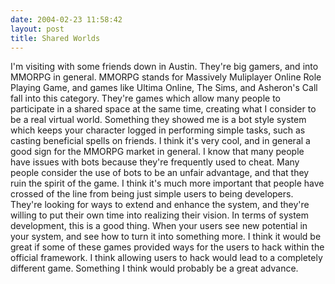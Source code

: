 ```yaml
---
date: 2004-02-23 11:58:42
layout: post
title: Shared Worlds
---
```


I'm visiting with some friends down in Austin. They're big gamers, and into MMORPG in general. MMORPG stands for Massively Muliplayer Online Role Playing Game, and games like Ultima Online, The Sims, and Asheron's Call fall into this category. They're games which allow many people to participate in a shared space at the same time, creating what I consider to be a real virtual world. Something they showed me is a bot style system which keeps your character logged in performing simple tasks, such as casting beneficial spells on friends. I think it's very cool, and in general a good sign for the MMORPG market in general. I know that many people have issues with bots because they're frequently used to cheat. Many people consider the use of bots to be an unfair advantage, and that they ruin the spirit of the game. I think it's much more important that people have crossed of the line from being just simple users to being developers. They're looking for ways to extend and enhance the system, and they're willing to put their own time into realizing their vision. In terms of system development, this is a good thing. When your users see new potential in your system, and see how to turn it into something more. I think it would be great if some of these games provided ways for the users to hack within the official framework. I think allowing users to hack would lead to a completely different game. Something I think would probably be a great advance.
